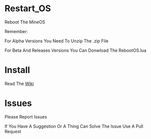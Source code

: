 # Restart_OS
Reboot The MineOS

Remember:

For Alpha Versions You Need To Unzip The .zip File

For Beta And Releases Versions You Can Donwload The RebootOS.lua 

# Install

Read The [Wiki](https://github.com/DEMnetwork/Restart_OS/wiki)

# Issues

Please Report Issues

If You Have A Suggestion Or A Thing Can Solve The Issue Use A Pull Request
